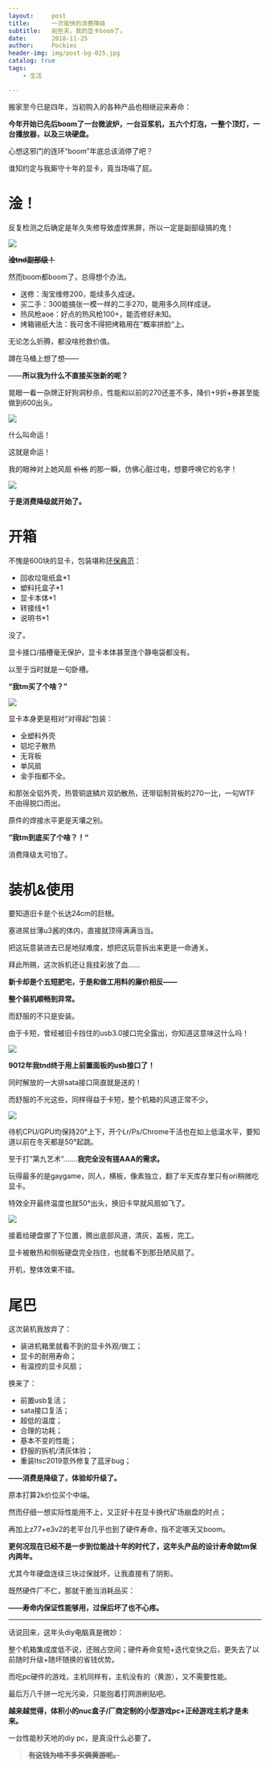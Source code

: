 ```yaml
---
layout:     post
title:      一次愉快的消费降级
subtitle:   前些天，我的显卡boom了。
date:       2018-11-25
author:     Pockies
header-img: img/post-bg-025.jpg
catalog: true
tags:
    - 生活

---
```


搬家至今已是四年，当初购入的各种产品也相继迎来寿命：

**今年开始已先后boom了一台微波炉，一台豆浆机，五六个灯泡，一整个顶灯，一台播放器，以及三块硬盘。**

心想这邪门的连环“boom”年底总该消停了吧？

谁知约定与我厮守十年的显卡，竟当场嗝了屁。

# 淦！

反复检测之后确定是年久失修导致虚焊黑屏，所以一定是副部级搞的鬼！

![](https://wx2.sinaimg.cn/large/741f9461ly1fxkj6fpd0rj20eo0jp49a.jpg)

**~~淦tnd副部级！~~**

然而boom都boom了，总得想个办法。

- 送修：淘宝维修200，能续多久成谜。
- 买二手：300能搞张一模一样的二手270，能用多久同样成谜。
- 热风枪aoe：好点的热风枪100+，能否修好未知。
- 烤箱锡纸大法：我可舍不得把烤箱用在”概率拼脸“上。

无论怎么折腾，都没啥抢救价值。

蹲在马桶上想了想——

——**所以我为什么不直接买张新的呢？**

晃眼一看一杂牌正好狗洞秒杀，性能和以前的270还差不多，降价+9折+券甚至能做到600出头。

![](https://wx1.sinaimg.cn/large/741f9461ly1fxkj91c84vj20ny04umy9.jpg)

什么叫命运！

这就是命运！

我的眼神对上她风扇 ~~价格~~ 的那一瞬，仿佛心脏过电，想要呼唤它的名字！

![](https://wx2.sinaimg.cn/large/741f9461ly1fxkj5nn8q9j20ka0jnb26.jpg)

**于是消费降级就开始了。**

# 开箱

不愧是600块的显卡，包装堪称[环保典范](https://club.jd.com/repay/4757874_b4afe644-183a-454c-9fe2-8b6fe7c3e432_1.html)：

- 回收垃圾纸盒*1
- 塑料托盒子*1
- 显卡本体*1
- 转接线*1
- 说明书*1

没了。

显卡接口/插槽毫无保护，显卡本体甚至连个静电袋都没有。

以至于当时就是一句卧槽。

**“我tm买了个啥？”**

![](https://wx1.sinaimg.cn/large/741f9461ly1fxkjaexjhtj212w0mu4qq.jpg)

显卡本身更是相对“对得起”包装：

- 全塑料外壳
- 铝坨子散热
- 无背板
- 单风扇
- 金手指都不全。

和那张全铝外壳，热管铜底鳞片双奶散热，还带铝制背板的270一比，一句WTF不由得脱口而出。

原件的焊接水平更是天壤之别。

**“我tm到底买了个啥？！“**

消费降级太可怕了。

# 装机&使用

要知道旧卡是个长达24cm的巨根。

塞进屌丝薄u3酱的体内，直接就顶得满满当当。

把这玩意装进去已是地狱难度，想把这玩意拆出来更是一命通关。

拜此所赐，这次拆机还让我挂彩放了血......

**新卡却是个五短肥宅，于是和做工用料的廉价相反——**

**整个装机顺畅到异常。**

而舒服的不只是安装。

由于卡短，曾经被旧卡挡住的usb3.0接口完全露出，你知道这意味这什么吗！

![](https://wx4.sinaimg.cn/large/741f9461ly1fxkjbsv4knj212w0pgqv5.jpg)

**9012年我tnd终于用上前置面板的usb接口了！**

同时解放的一大排sata接口简直就是送的！

而舒服的不光这些，同样得益于卡短，整个机箱的风道正常不少。

![](https://wx3.sinaimg.cn/large/741f9461ly1fxkjcmv6q7j20hk0cwq4f.jpg)

待机CPU/GPU均保持20°上下，开个Lr/Ps/Chrome干活也在如上低温水平，要知道以前在冬天都是50°起跳。

至于打”第九艺术“.......**我完全没有搓AAA的需求。**

玩得最多的是gaygame，同人，横板，像素独立，翻了半天库存里只有ori稍微吃显卡。

特效全开最终温度也就50°出头，换旧卡早就风扇如飞了。

![](https://wx3.sinaimg.cn/large/741f9461ly1fxkjfc84v1j212w0monpd.jpg)

接着给硬盘挪了下位置，腾出底部风道，清灰，盖板，完工。

显卡被散热和侧板硬盘完全挡住，也就看不到那丑陋风扇了。

开机，整体效果不错。

# 尾巴

这次装机我放弃了：

- 装进机箱里就看不到的显卡外观/做工；
- 显卡的耐用寿命；
- 有温控的显卡风扇；

换来了：

- 前置usb复活；
- sata接口复活；
- 超低的温度；
- 合理的功耗；
- 基本不变的性能；
- 舒服的拆机/清灰体验；
- 重装ltsc2019意外修复了蓝牙bug；

**——消费是降级了，体验却升级了。**

原本打算2k价位买个中端。

然而仔细一想实际性能用不上，又正好卡在显卡换代矿场崩盘的时点；

再加上z77+e3v2的老平台几乎也到了硬件寿命，指不定哪天又boom。

**更何况现在已经不是一步到位能战十年的时代了，这年头产品的设计寿命就tm保内两年。**

尤其今年硬盘连续三块过保就坏，让我直接有了阴影。

既然硬件厂不仁，那就干脆当消耗品买：

**——寿命内保证性能够用，过保后坏了也不心疼。**

---

话说回来，这年头diy电脑真是微妙：

整个机箱集成度低不说，还贼占空间；硬件寿命变短+迭代变快之后，更失去了以前随时升级+随坏随换的省钱优势。

而吃pc硬件的游戏，主机同样有，主机没有的（黄游），又不需要性能。

最后万八千拼一坨光污染，只能抱着打网游刷贴吧。

**越来越觉得，体积小的nuc盒子/厂商定制的小型游戏pc+正经游戏主机才是未来。**

一台性能秒天地的diy pc，是真没什么必要了。

> ~~**有这钱为啥不多买俩黄游呢。**~~